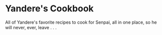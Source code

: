 # Yandere's Cookbook
All of Yandere's favorite recipes to cook for Senpai, all in one place, so he will never, ever, leave . . .
